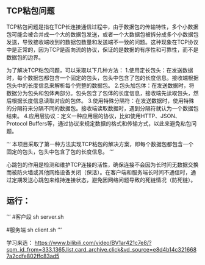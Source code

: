 ## TCP粘包问题
TCP粘包问题是指在TCP长连接通信过程中，由于数据包的传输特性，多个小数据包可能会被合并成一个大的数据包发送，或者一个大数据包被拆分成多个小数据包发送，导致接收端收到的数据包数量和发送端不一致的问题。这种现象在TCP协议中是正常的，因为TCP是面向流的协议，保证的是数据的有序性和可靠性，而不是数据包的边界。

为了解决TCP粘包问题，可以采取以下几种方法：
1.使用定长包头：在发送数据时，每个数据包都包含一个固定的包头，包头中包含了包的长度信息。接收端根据包头中的长度信息来解析每个完整的数据包。
2.包头加包体：在发送数据时，将数据分为包头和包体两部分。包头包含了包体的长度信息，接收端先读取包头，然后根据长度信息读取对应的包体。
3.使用特殊分隔符：在发送数据时，使用特殊的分隔符来分隔不同的数据包。接收端读取数据时，遇到分隔符就认为一个数据包结束。
4.应用层协议：定义一种应用层的协议，比如使用HTTP、JSON、Protocol Buffers等，通过协议来规定数据的格式和传输方式，以此来避免粘包问题。

‘’‘
本项目采取了第一种方法实现TCP粘包的解决方案，即每个数据包都包含一个固定的包头，包头中包含了包的长度信息。
’‘’

心跳包的作用是检测和维护TCP连接的活性，确保连接不会因为长时间无数据交换而被防火墙或其他网络设备关闭（保活）。在客户端和服务端长时间不通信时，通过定期发送心跳包来维持连接状态，避免因网络问题导致的死链情况（防死链）。

## 运行：
’‘’
#客户段
sh server.sh

#服务端
sh client.sh
‘’‘

学习来选：
https://www.bilibili.com/video/BV1ar421c7e8/?spm_id_from=333.1365.list.card_archive.click&vd_source=e8d4b14c3216687a2cdfe802ffc83ad5